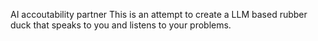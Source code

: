 AI accoutability partner
This is an attempt to create a LLM based rubber duck that speaks to you and listens to your problems.
